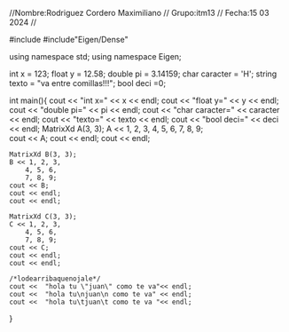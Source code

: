 //Nombre:Rodriguez Cordero Maximiliano
// Grupo:itm13
// Fecha:15 03 2024
//

#include <iostream>
#include"Eigen/Dense"

using namespace std;
using namespace Eigen;

int x = 123;
float y = 12.58;
double pi = 3.14159;
char caracter = 'H';
string texto = "va entre comillas!!!";
bool deci =0;

int main(){
    cout << "int x=" << x << endl;
    cout << "float y=" << y << endl;
    cout << "double pi=" << pi << endl;
    cout << "char caracter=" << caracter << endl;
    cout << "texto=" << texto << endl;
    cout << "bool deci=" << deci << endl;
    MatrixXd A(3, 3);
    A << 1, 2, 3, 
         4, 5, 6, 
         7, 8, 9;   
    cout << A;
    cout << endl;
    cout << endl;

    MatrixXd B(3, 3);
    B << 1, 2, 3,
        4, 5, 6,
        7, 8, 9;    
    cout << B;
    cout << endl;
    cout << endl;

    MatrixXd C(3, 3);
    C << 1, 2, 3,
        4, 5, 6,
        7, 8, 9;
    cout << C;
    cout << endl;
    cout << endl;

    /*lodearribaquenojale*/
    cout <<  "hola tu \"juan\" como te va"<< endl;
    cout <<  "hola tu\njuan\n como te va" << endl;
    cout <<  "hola tu\tjuan\t como te va "<< endl;

}

